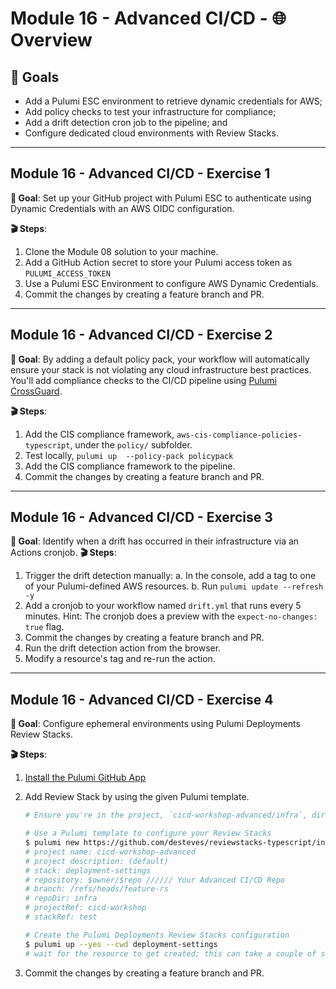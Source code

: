# Module 16 - Advanced CI/CD - 🌐 Overview

## 🎯 Goals

- Add a Pulumi ESC environment to retrieve dynamic credentials for AWS;
- Add policy checks to test your infrastructure for compliance;
- Add a drift detection cron job to the pipeline; and
- Configure dedicated cloud environments with Review Stacks.

---

## Module 16 - Advanced CI/CD - **Exercise 1**

**🎯 Goal**: Set up your GitHub project with Pulumi ESC to authenticate using Dynamic Credentials with an AWS OIDC configuration.

**🎬 Steps**:

1. Clone the Module 08 solution to your machine.
2. Add a GitHub Action secret to store your Pulumi access token as `PULUMI_ACCESS_TOKEN`
3. Use a Pulumi ESC Environment to configure AWS Dynamic Credentials.
4. Commit the changes by creating a feature branch and PR.

---

## Module 16 - Advanced CI/CD - **Exercise 2**

**🎯 Goal**: By adding a default policy pack, your workflow will automatically ensure your stack is not violating any cloud infrastructure best practices. You'll add compliance checks to the CI/CD pipeline using [Pulumi CrossGuard](https://www.pulumi.com/crossguard/).

**🎬 Steps**:

1. Add the CIS compliance framework, `aws-cis-compliance-policies-typescript`, under the `policy/` subfolder.
2. Test locally, `pulumi up  --policy-pack policypack`
3. Add the CIS compliance framework to the pipeline.
4. Commit the changes by creating a feature branch and PR.

---

## Module 16 - Advanced CI/CD - **Exercise 3**

**🎯 Goal**: Identify when a drift has occurred in their infrastructure via an Actions cronjob.
**🎬 Steps**:

1. Trigger the drift detection manually:
 a. In the console, add a tag to one of your Pulumi-defined AWS resources.
 b. Run `pulumi update --refresh -y`
2. Add a cronjob to your workflow named `drift.yml` that runs every 5 minutes.
    Hint: The cronjob does a preview with the `expect-no-changes: true` flag.
3. Commit the changes by creating a feature branch and PR.
4. Run the drift detection action from the browser.
5. Modify a resource's tag and re-run the action.

---

## Module 16 - Advanced CI/CD - **Exercise 4**

**🎯 Goal**: Configure ephemeral environments using Pulumi Deployments Review Stacks.

**🎬 Steps**:

1. [Install the Pulumi GitHub App](https://www.pulumi.com/docs/using-pulumi/continuous-delivery/github-app/#installation-and-configuration)
2. Add Review Stack by using the given Pulumi template.

    ```bash
    # Ensure you're in the project, `cicd-workshop-advanced/infra`, directory

    # Use a Pulumi template to configure your Review Stacks
    $ pulumi new https://github.com/desteves/reviewstacks-typescript/infra --dir deployment-settings
    # project name: cicd-workshop-advanced
    # project description: (default)
    # stack: deployment-settings
    # repository: $owner/$repo ////// Your Advanced CI/CD Repo
    # branch: /refs/heads/feature-rs
    # repoDir: infra
    # projectRef: cicd-workshop
    # stackRef: test

    # Create the Pulumi Deployments Review Stacks configuration
    $ pulumi up --yes --cwd deployment-settings
    # wait for the resource to get created; this can take a couple of seconds
    ```

3. Commit the changes by creating a feature branch and PR.
